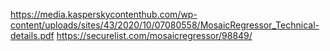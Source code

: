 https://media.kasperskycontenthub.com/wp-content/uploads/sites/43/2020/10/07080558/MosaicRegressor_Technical-details.pdf
https://securelist.com/mosaicregressor/98849/
